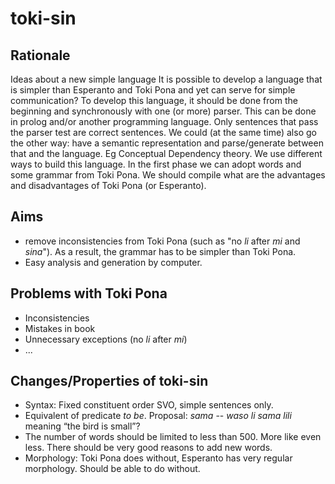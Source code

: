 # toki-sin

## Rationale

Ideas about a new simple language
It is possible to develop a language that is simpler than Esperanto and Toki Pona and yet can serve for simple communication?
To develop this language, it should be done from the beginning and synchronously with one (or more) parser. This can be done in prolog and/or another programming language. Only sentences that pass the parser test are correct sentences.
We could (at the same time) also go the other way: have a semantic representation and parse/generate between that and the language. Eg Conceptual Dependency theory.
We use different ways to build this language. In the first phase we can adopt words and some grammar from Toki Pona. We should compile what are the advantages and disadvantages of Toki Pona (or Esperanto).

## Aims

* remove inconsistencies from Toki Pona (such as "no _li_ after _mi_ and _sina_"). As a result, the grammar has to be simpler than Toki Pona. 
* Easy analysis and generation by computer.

## Problems with Toki Pona

* Inconsistencies
* Mistakes in book
* Unnecessary exceptions (no _li_ after _mi_)
* ...

## Changes/Properties of toki-sin

* Syntax: Fixed constituent order SVO, simple sentences only.
* Equivalent of predicate _to be_. Proposal: _sama_ -- _waso li sama lili_ meaning “the bird is small”?
* The number of words should be limited to less than 500. More like even less. There should be very good reasons to add new words.
* Morphology: Toki Pona does without, Esperanto has very regular morphology. Should be able to do without.
